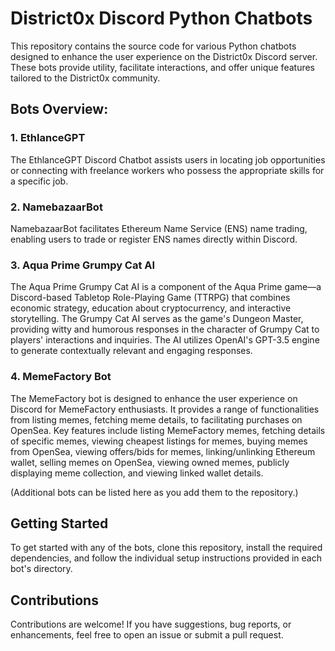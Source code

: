 # District0x Discord Python Chatbots

This repository contains the source code for various Python chatbots designed to enhance the user experience on the District0x Discord server. These bots provide utility, facilitate interactions, and offer unique features tailored to the District0x community.

## Bots Overview:

### 1. EthlanceGPT
The EthlanceGPT Discord Chatbot assists users in locating job opportunities or connecting with freelance workers who possess the appropriate skills for a specific job.

### 2. NamebazaarBot
NamebazaarBot facilitates Ethereum Name Service (ENS) name trading, enabling users to trade or register ENS names directly within Discord.

### 3. Aqua Prime Grumpy Cat AI
The Aqua Prime Grumpy Cat AI is a component of the Aqua Prime game—a Discord-based Tabletop Role-Playing Game (TTRPG) that combines economic strategy, education about cryptocurrency, and interactive storytelling. The Grumpy Cat AI serves as the game's Dungeon Master, providing witty and humorous responses in the character of Grumpy Cat to players' interactions and inquiries. The AI utilizes OpenAI's GPT-3.5 engine to generate contextually relevant and engaging responses.

### 4. MemeFactory Bot
The MemeFactory bot is designed to enhance the user experience on Discord for MemeFactory enthusiasts. It provides a range of functionalities from listing memes, fetching meme details, to facilitating purchases on OpenSea. Key features include listing MemeFactory memes, fetching details of specific memes, viewing cheapest listings for memes, buying memes from OpenSea, viewing offers/bids for memes, linking/unlinking Ethereum wallet, selling memes on OpenSea, viewing owned memes, publicly displaying meme collection, and viewing linked wallet details.

(Additional bots can be listed here as you add them to the repository.)

## Getting Started

To get started with any of the bots, clone this repository, install the required dependencies, and follow the individual setup instructions provided in each bot's directory.

## Contributions

Contributions are welcome! If you have suggestions, bug reports, or enhancements, feel free to open an issue or submit a pull request.
